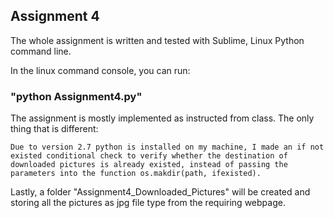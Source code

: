 
## Assignment 4 

The whole assignment is written and tested with Sublime, Linux Python command line. 

In the linux command console, you can run:

### "python Assignment4.py" 

The assignment is mostly implemented as instructed from class. The only thing that is different:

    Due to version 2.7 python is installed on my machine, I made an if not existed conditional check to verify whether the destination of downloaded pictures is already existed, instead of passing the parameters into the function os.makdir(path, ifexisted). 

Lastly, a folder "Assignment4_Downloaded_Pictures" will be created and storing all the pictures as jpg  file type from the requiring webpage.